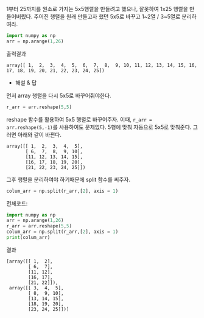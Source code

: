 1부터 25까지를 원소로 가지는 5x5행렬을 만들려고 했으나, 잘못하여 1x25 행렬을 만들어버렸다. 
주어진 행렬을 원래 만들고자 했던 5x5로 바꾸고 1~2열 / 3~5열로 분리하여라.

``` python
import numpy as np
arr = np.arange(1,26)
```
출력결과
```
array([ 1,  2,  3,  4,  5,  6,  7,  8,  9, 10, 11, 12, 13, 14, 15, 16, 17, 18, 19, 20, 21, 22, 23, 24, 25])
```

   
   
   

   
            

- 해설 & 답

먼저 array 행렬을 다시 5x5로 바꾸어줘야한다.
``` python
r_arr = arr.reshape(5,5)
```
reshape 함수를 활용하여 5x5 행렬로 바꾸어주자. 이때, `r_arr = arr.reshape(5,-1)`를 사용하여도 문제없다. 5행에 맞춰 자동으로 5x5로 맞춰준다.
그러면 아래와 같이 바뀐다.
```
array([[ 1,  2,  3,  4,  5],
       [ 6,  7,  8,  9, 10],
       [11, 12, 13, 14, 15],
       [16, 17, 18, 19, 20],
       [21, 22, 23, 24, 25]])
```
그후 행렬을 분리하여야 하기때문에 split 함수를 써주자.
```python
colum_arr = np.split(r_arr,[2], axis = 1)
```
전체코드:
``` python
import numpy as np
arr = np.arange(1,26)
r_arr = arr.reshape(5,5)
colum_arr = np.split(r_arr,[2], axis = 1)
print(colum_arr)
```
결과
```
[array([[ 1,  2],
        [ 6,  7],
        [11, 12],
        [16, 17],
        [21, 22]]),
 array([[ 3,  4,  5],
        [ 8,  9, 10],
        [13, 14, 15],
        [18, 19, 20],
        [23, 24, 25]])]
```
